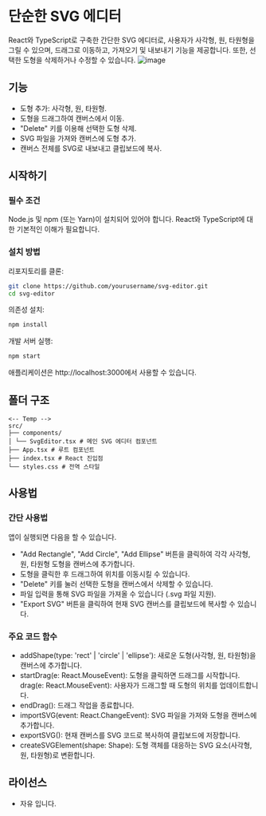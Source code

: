 # 단순한 SVG 에디터

React와 TypeScript로 구축한 간단한 SVG 에디터로, 사용자가 사각형, 원, 타원형을 그릴 수 있으며, 드래그로 이동하고, 가져오기 및 내보내기 기능을 제공합니다. 또한, 선택한 도형을 삭제하거나 수정할 수 있습니다.
![image](https://github.com/user-attachments/assets/5445ff52-8cf2-4c55-bbaf-19607a163515)

## 기능

- 도형 추가: 사각형, 원, 타원형.
- 도형을 드래그하여 캔버스에서 이동.
- "Delete" 키를 이용해 선택한 도형 삭제.
- SVG 파일을 가져와 캔버스에 도형 추가.
- 캔버스 전체를 SVG로 내보내고 클립보드에 복사.

## 시작하기

### 필수 조건

Node.js 및 npm (또는 Yarn)이 설치되어 있어야 합니다.
React와 TypeScript에 대한 기본적인 이해가 필요합니다.

### 설치 방법

리포지토리를 클론:

```bash
git clone https://github.com/yourusername/svg-editor.git
cd svg-editor
```

의존성 설치:

```bash
npm install
```

개발 서버 실행:

```bash
npm start
```

애플리케이션은 http://localhost:3000에서 사용할 수 있습니다.

## 폴더 구조

```
<-- Temp -->
src/
├── components/
│ └── SvgEditor.tsx # 메인 SVG 에디터 컴포넌트
├── App.tsx # 루트 컴포넌트
├── index.tsx # React 진입점
└── styles.css # 전역 스타일

```

## 사용법

### 간단 사용법

앱이 실행되면 다음을 할 수 있습니다.

- "Add Rectangle", "Add Circle", "Add Ellipse" 버튼을 클릭하여 각각 사각형, 원, 타원형 도형을 캔버스에 추가합니다.
- 도형을 클릭한 후 드래그하여 위치를 이동시킬 수 있습니다.
- "Delete" 키를 눌러 선택한 도형을 캔버스에서 삭제할 수 있습니다.
- 파일 입력을 통해 SVG 파일을 가져올 수 있습니다 (.svg 파일 지원).
- "Export SVG" 버튼을 클릭하여 현재 SVG 캔버스를 클립보드에 복사할 수 있습니다.

### 주요 코드 함수

- addShape(type: 'rect' | 'circle' | 'ellipse'): 새로운 도형(사각형, 원, 타원형)을 캔버스에 추가합니다.
- startDrag(e: React.MouseEvent<SVGElement>): 도형을 클릭하면 드래그를 시작합니다.
  drag(e: React.MouseEvent): 사용자가 드래그할 때 도형의 위치를 업데이트합니다.
- endDrag(): 드래그 작업을 종료합니다.
- importSVG(event: React.ChangeEvent<HTMLInputElement>): SVG 파일을 가져와 도형을 캔버스에 추가합니다.
- exportSVG(): 현재 캔버스를 SVG 코드로 복사하여 클립보드에 저장합니다.
- createSVGElement(shape: Shape): 도형 객체를 대응하는 SVG 요소(사각형, 원, 타원형)로 변환합니다.

## 라이선스

- 자유 입니다.
